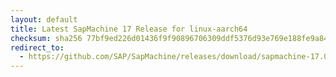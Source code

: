 ```yaml
---
layout: default
title: Latest SapMachine 17 Release for linux-aarch64
checksum: sha256 77bf9ed226d01436f9f90896706309ddf5376d93e769e188fe9a845880136c61
redirect_to:
  - https://github.com/SAP/SapMachine/releases/download/sapmachine-17.0.7/sapmachine-jdk-17.0.7_linux-aarch64_bin.tar.gz
---
```

